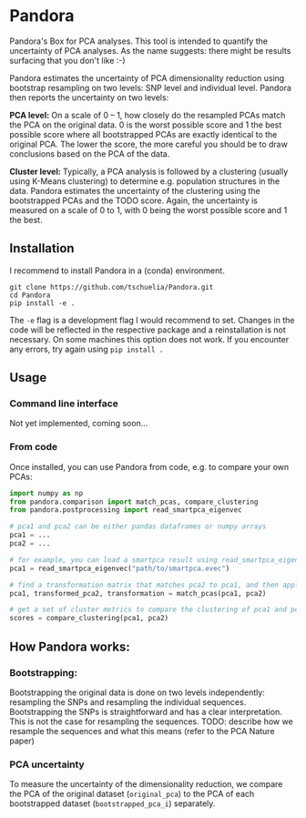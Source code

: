 # Pandora
Pandora's Box for PCA analyses. This tool is intended to quantify the uncertainty of PCA analyses. 
As the name suggests: there might be results surfacing that you don't like :-)

Pandora estimates the uncertainty of PCA dimensionality reduction using bootstrap resampling on two levels: SNP level and individual level.
Pandora then reports the uncertainty on two levels:

**PCA level:** 
On a scale of 0 – 1, how closely do the resampled PCAs match the PCA on the original data. 
0 is the worst possible score and 1 the best possible score where all bootstrapped PCAs are exactly identical to the original PCA.
The lower the score, the more careful you should be to draw conclusions based on the PCA of the data.

**Cluster level:**
Typically, a PCA analysis is followed by a clustering (usually using K-Means clustering) to determine e.g. population structures in the data.
Pandora estimates the uncertainty of the clustering using the bootstrapped PCAs and the TODO score. 
Again, the uncertainty is measured on a scale of 0 to 1, with 0 being the worst possible score and 1 the best.

## Installation
I recommend to install Pandora in a (conda) environment.

```commandline
git clone https://github.com/tschuelia/Pandora.git
cd Pandora
pip install -e .
```

The `-e` flag is a development flag I would recommend to set. Changes in the code will be reflected in the respective package and a reinstallation is not necessary.
On some machines this option does not work. If you encounter any errors, try again using `pip install .`

## Usage
### Command line interface
Not yet implemented, coming soon...

### From code
Once installed, you can use Pandora from code, e.g. to compare your own PCAs:

```python
import numpy as np
from pandora.comparison import match_pcas, compare_clustering
from pandora.postprocessing import read_smartpca_eigenvec

# pca1 and pca2 can be either pandas dataframes or numpy arrays
pca1 = ...
pca2 = ...

# for example, you can load a smartpca result using read_smartpca_eigenvec
pca1 = read_smartpca_eigenvec("path/to/smartpca.evec")

# find a transformation matrix that matches pca2 to pca1, and then applies this transformation to pca2
pca1, transformed_pca2, transformation = match_pcas(pca1, pca2)

# get a set of cluster metrics to compare the clustering of pca1 and pca2
scores = compare_clustering(pca1, pca2)
```

## How Pandora works:
### Bootstrapping:
Bootstrapping the original data is done on two levels independently: resampling the SNPs and resampling the individual sequences. 
Bootstrapping the SNPs is straightforward and has a clear interpretation. This is not the case for resampling the sequences.
TODO: describe how we resample the sequences and what this means (refer to the PCA Nature paper)

### PCA uncertainty
To measure the uncertainty of the dimensionality reduction, we compare the PCA of the original dataset (`original_pca`) to the PCA of each bootstrapped dataset (`bootstrapped_pca_i`) separately.

